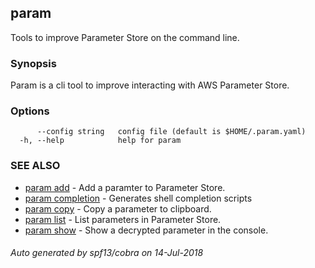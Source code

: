 ## param

Tools to improve Parameter Store on the command line.

### Synopsis

Param is a cli tool to improve interacting with AWS Parameter Store.

### Options

```
      --config string   config file (default is $HOME/.param.yaml)
  -h, --help            help for param
```

### SEE ALSO

* [param add](param_add.md)	 - Add a paramter to Parameter Store.
* [param completion](param_completion.md)	 - Generates shell completion scripts
* [param copy](param_copy.md)	 - Copy a parameter to clipboard.
* [param list](param_list.md)	 - List parameters in Parameter Store.
* [param show](param_show.md)	 - Show a decrypted parameter in the console.

###### Auto generated by spf13/cobra on 14-Jul-2018
